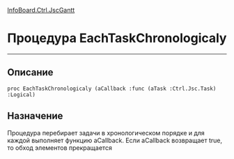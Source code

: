 ﻿---
Link: InfoBoard.Ctrl.JscGantt.@EachTaskChronologicaly
---

<!---  Навигация
[Имя проекта](#) :
-->
[InfoBoard.Ctrl.JscGantt](Default)

# Процедура EachTaskChronologicaly
---

## Описание

    proc EachTaskChronologicaly (aCallback :func (aTask :Ctrl.Jsc.Task) :Logical)

<!--
## Аргументы{#Args}

### Аргумент1

Описание аргумента 1
-->

## Назначение

Процедура перебирает задачи в хронологическом порядке и для каждой выполняет функцию aCallback. Если aCallback возвращает true, то обход элементов прекращается

<!--
## Пример

    EachTaskChronologicaly...
-->

